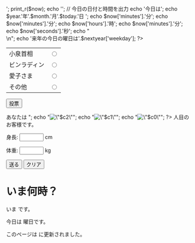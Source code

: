 
<!DOCTYPE html>
<html lang="ja">
<head>
    <title>Document</title>
</head>
<body>


<?php

//現在日時を取得
$now = getdate();

//現在の「時」を取得
$hr = $now[hours];

//現在の「分」を取得
$mn = $now[minutes];

//「短針」のX座標を取得
$sx = cos(deg2rad(90 - ($hr/12 + $mn/60/12) * 360)) * 65 + 120;

//「短針」のY座標を取得
$sy = -sin(deg2rad(90 - ($hr/12 + $mn/60/12) * 360)) * 65 + 120;

//「長針」のX座標を取得
$lx = cos(deg2rad(90 - $mn/60 * 360)) * 100 + 120;

//「長針」のY座標を取得
$ly = -sin(deg2rad(90 - $mn/60 * 360)) * 100 + 120;

//240x240の画像キャンパスを作成
$img = imagecreate(240,240);

//背景色を設定
$bgcolor = imagecolorallocate($img,0,0,0);

//背景色で塗りつぶし
imagefilledrectangle($img,0,0,240,240,$bgcolor);

//円の色を設定
$cccolor = imagecolorallocate($img,100,100,100);

//円を描く
imagearc($img,120,120,238,238,0,360,$cccolor);

//円の中心を塗りつぶす
imagefill($img,120,120,$cccolor);

//「短針」の色を設定
$shcolor = imagecolorallocate($img,255,255,255);

//「短針」を描く
imageline($img,120,120,$sx,$sy,$shcolor);

//「長針」の色を設定
$lhcolor = imagecolorallocate($img,255,255,255);

//「長針」を描く
imageline($img,120,120,$lx,$ly,$lhcolor);

//文字列の色を設定
$mjcolor = imagecolorallocate($img,255,255,255);

//10未満の場合に文字列を変更
if ($hr < 10) {
$hr = "0".$hr;
}
if ($mn < 10) {
$mn = "0".$mn;
}

//文字列を指定
$moji = $hr.":".$mn;

//文字列を描く
imagestring($img,2,202,220,$moji,$mjcolor);

//できた画像をJPEG形式で保存
imagejpeg($img,"clock.jpg");

?>


<?php
$now = getdate(); // 現在時刻の情報を持った配列を作成
$month = $now['mon']; // 今月
$today = $now['mday']; // 今日
$year = $now['year']; // 今年
 
// 「来年の今日」の日時情報を持った配列を作成
$nextyear = getdate( mktime( 0, 0, 0, $month, $today, $year+1 ) );
 
// 現在時刻の方の配列情報出力
echo '<pre>';
print_r($now);
echo '</pre>';
 
// 今日の日付と時間を出力
echo '今日は';
echo $year.'年'.$month.'月'.$today.'日 ';
echo $now['minutes'].'分';
echo $now['minutes'].'分';
echo $now['hours'].'時';
echo $now['minutes'].'分';
echo $now['seconds'].'秒';
echo "<br />\n";
echo '来年の今日の曜日は'.$nextyear['weekday'];
?>

<?php
  $num = rand(0, 1);
  if ($num == 0) {
    echo "今日の運勢は大吉です。";
  } else {
    echo "今日の運勢は凶です。";
  }?>


<form action="vote.php" method="post">
<table>
  <tr>
    <td>小泉首相</td>
    <td><input type="radio" name="vote" value="0"></td>
  </tr>
  <tr>
    <td>ビンラディン</td>
    <td><input type="radio" name="vote" value="1"></td>
  </tr>
  <tr>
    <td>愛子さま</td>
    <td><input type="radio" name="vote" value="2"></td>
  </tr>
  <tr>
    <td>その他</td>
    <td><input type="radio" name="vote" value="3"></td>
  </tr>
</table>
<p><input type="submit" value="投票"></p>
</form>
<p>
あなたは
<?php
  echo "<img src=\"$c3.jpg\" alt=\"$c3\">";
  echo "<img src=\"$c2.jpg\" alt=\"$c2\">";
  echo "<img src=\"$c1.jpg\" alt=\"$c1\">";
  echo "<img src=\"$c0.jpg\" alt=\"$c0\">";
?>
人目のお客様です。
</p>

<?php
  date_default_timezone_set('Asia/Tokyo');
?>
    
<form action="ques.php" method="post">
<p>身長: <input name="height" size="5"> cm</p>
<p>体重: <input name="weight" size="5"> kg</p>
<p><input type="submit" value="送る">
<input type="reset" value="クリア"></p>
</form>


<h1>いま何時？</h1>

<p>いま
<?php date_default_timezone_set('Asia/Tokyo');
echo date("Y 年 m 月 d 日 H 時 i 分 s 秒"); ?>
です。</p>


<p>今日は
<?php
  $week[0] = "日";
  $week[1] = "月";
  $week[2] = "火";
  $week[3] = "水";
  $week[4] = "木";
  $week[5] = "金";
  $week[6] = "土";
  echo $week[date("w")];
?>
曜日です。</p>


<p>
<?php
  date_default_timezone_set('Asia/Tokyo');
  $h = date("H");
  if ($h < 10)
    echo "おはようございます";
  elseif ($h < 18)
    echo "こんにちは";
  else
    echo "こんばんは";
?>
</p>
<p>
<?php
  date_default_timezone_set('Asia/Tokyo');
  $h = date("H");
  if ($h < 10) {
    echo "おはようございます";
  } elseif ($h < 18) {
    echo "こんにちは";
  } else {
    echo "こんばんは";
  }
?>
</p>


<p>このページは
<?php echo date("Y 年 m 月 d 日 H 時 i 分 s 秒", filemtime("time.php")); ?>
に更新されました。</p>

</body>
</html>
